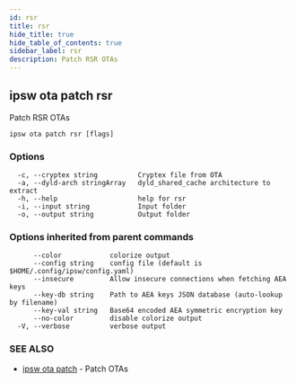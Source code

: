 ```yaml
---
id: rsr
title: rsr
hide_title: true
hide_table_of_contents: true
sidebar_label: rsr
description: Patch RSR OTAs
---
```

## ipsw ota patch rsr

Patch RSR OTAs

```
ipsw ota patch rsr [flags]
```

### Options

```
  -c, --cryptex string          Cryptex file from OTA
  -a, --dyld-arch stringArray   dyld_shared_cache architecture to extract
  -h, --help                    help for rsr
  -i, --input string            Input folder
  -o, --output string           Output folder
```

### Options inherited from parent commands

```
      --color            colorize output
      --config string    config file (default is $HOME/.config/ipsw/config.yaml)
      --insecure         Allow insecure connections when fetching AEA keys
      --key-db string    Path to AEA keys JSON database (auto-lookup by filename)
      --key-val string   Base64 encoded AEA symmetric encryption key
      --no-color         disable colorize output
  -V, --verbose          verbose output
```

### SEE ALSO

* [ipsw ota patch](/docs/cli/ipsw/ota/patch)	 - Patch OTAs

